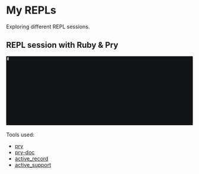# My REPLs

Exploring different REPL sessions.

## REPL session with Ruby & Pry

![REPL session with Ruby & Pry](./ruby-repl-pry.gif)

Tools used:

- [pry](https://github.com/pry/pry)
- [pry-doc](https://github.com/pry/pry-doc)
- [active_record](https://guides.rubyonrails.org/active_record_basics.html)
- [active_support](https://guides.rubyonrails.org/active_support_core_extensions.html)

